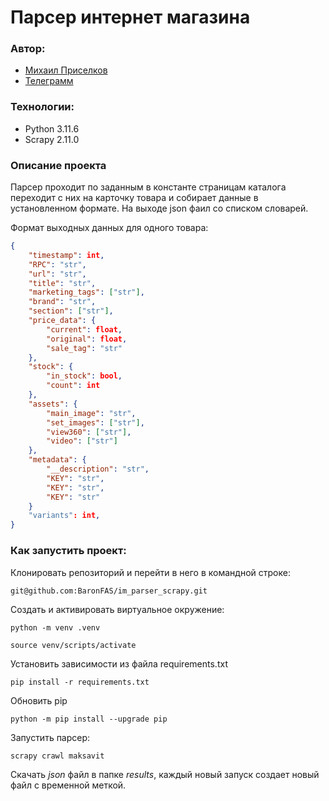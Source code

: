 ﻿# Парсер интернет магазина

### Автор:
- [Михаил Приселков](https://github.com/BaronFAS)
- [Телеграмм](https://t.me/def_misha_work)

### Технологии:
- Python 3.11.6
- Scrapy 2.11.0

### Описание проекта ###
Парсер проходит по заданным в константе страницам каталога переходит с них на карточку товара и собирает данные в установленном формате.
На выходе json фаил со списком словарей.

Формат выходных данных для одного товара:

```json
{
    "timestamp": int,
    "RPC": "str",
    "url": "str",
    "title": "str",
    "marketing_tags": ["str"],
    "brand": "str",
    "section": ["str"],
    "price_data": {
        "current": float,
        "original": float,
        "sale_tag": "str"
    },
    "stock": {
        "in_stock": bool,
        "count": int
    },
    "assets": {
        "main_image": "str",
        "set_images": ["str"],
        "view360": ["str"],
        "video": ["str"]
    },
    "metadata": {
        "__description": "str",
        "KEY": "str",
        "KEY": "str",
        "KEY": "str"
    }
    "variants": int,
}
```

### Как запустить проект:

Клонировать репозиторий и перейти в него в командной строке:

```
git@github.com:BaronFAS/im_parser_scrapy.git
```

Cоздать и активировать виртуальное окружение:

```
python -m venv .venv
```

```
source venv/scripts/activate
```

Установить зависимости из файла requirements.txt

```
pip install -r requirements.txt
```

Обновить pip

```
python -m pip install --upgrade pip
```

Запустить парсер:

```
scrapy crawl maksavit
```

Скачать _json_ файл в папке _results_, каждый новый запуск создает новый файл с временной меткой.